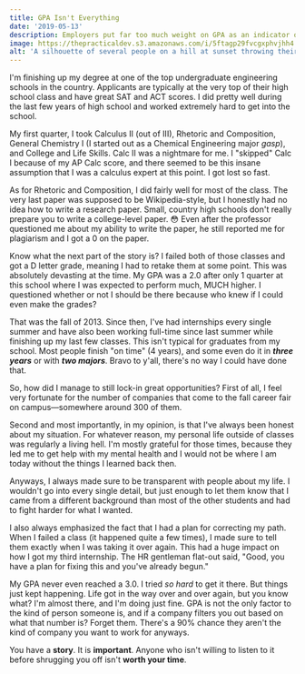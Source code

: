 ```yaml
---
title: GPA Isn't Everything
date: '2019-05-13'
description: Employers put far too much weight on GPA as an indicator of work ethic, intelligence, and capability when really, it has almost nothing to do with it.
image: https://thepracticaldev.s3.amazonaws.com/i/5ftagp29fvcgxphvjhh4.jpg
alt: 'A silhouette of several people on a hill at sunset throwing their graduation caps into the sky.'
---
```


I'm finishing up my degree at one of the top undergraduate engineering schools in the country. Applicants are typically at the very top of their high school class and have great SAT and ACT scores. I did pretty well during the last few years of high school and worked extremely hard to get into the school.

My first quarter, I took Calculus II (out of III), Rhetoric and Composition, General Chemistry I (I started out as a Chemical Engineering major _gasp_), and College and Life Skills. Calc II was a nightmare for me. I "skipped" Calc I because of my AP Calc score, and there seemed to be this insane assumption that I was a calculus expert at this point. I got lost so fast.

As for Rhetoric and Composition, I did fairly well for most of the class. The very last paper was supposed to be Wikipedia-style, but I honestly had no idea how to write a research paper. Small, country high schools don't really prepare you to write a college-level paper. 😳 Even after the professor questioned me about my ability to write the paper, he still reported me for plagiarism and I got a 0 on the paper.

Know what the next part of the story is? I failed both of those classes and got a D letter grade, meaning I had to retake them at some point. This was absolutely devasting at the time. My GPA was a 2.0 after only 1 quarter at this school where I was expected to perform much, MUCH higher. I questioned whether or not I should be there because who knew if I could even make the grades?

That was the fall of 2013. Since then, I've had internships every single summer and have also been working full-time since last summer while finishing up my last few classes. This isn't typical for graduates from my school. Most people finish "on time" (4 years), and some even do it in **_three years_** or with **_two majors_**. Bravo to y'all, there's no way I could have done that.

So, how did I manage to still lock-in great opportunities? First of all, I feel very fortunate for the number of companies that come to the fall career fair on campus&mdash;somewhere around 300 of them.

Second and most importantly, in my opinion, is that I've always been honest about my situation. For whatever reason, my personal life outside of classes was regularly a living hell. I'm mostly grateful for those times, because they led me to get help with my mental health and I would not be where I am today without the things I learned back then.

Anyways, I always made sure to be transparent with people about my life. I wouldn't go into every single detail, but just enough to let them know that I came from a different background than most of the other students and had to fight harder for what I wanted.

I also always emphasized the fact that I had a plan for correcting my path. When I failed a class (it happened quite a few times), I made sure to tell them exactly when I was taking it over again. This had a huge impact on how I got my third internship. The HR gentleman flat-out said, "Good, you have a plan for fixing this and you've already begun."

My GPA never even reached a 3.0. I tried _so hard_ to get it there. But things just kept happening. Life got in the way over and over again, but you know what? I'm almost there, and I'm doing just fine. GPA is not the only factor to the kind of person someone is, and if a company filters you out based on what that number is? Forget them. There's a 90% chance they aren't the kind of company you want to work for anyways.

You have a **story**. It is **important**. Anyone who isn't willing to listen to it before shrugging you off isn't **worth your time**.
